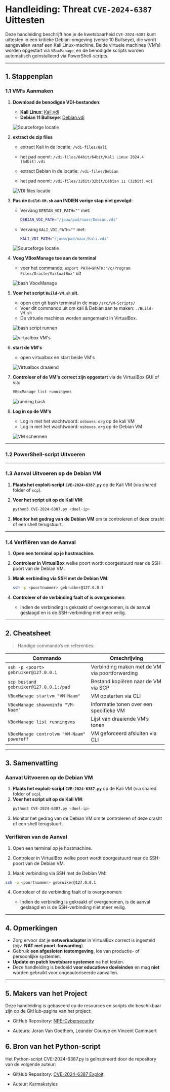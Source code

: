 # Handleiding: Threat `CVE-2024-6387` Uittesten

Deze handleiding beschrijft hoe je de kwetsbaarheid `CVE-2024-6387` kunt uittesten in een kritieke Debian-omgeving (versie 10 Bullseye), die wordt aangevallen vanaf een Kali Linux-machine. Beide virtuele machines (VM’s) worden opgestart via `VBoxManage`, en de benodigde scripts worden automatisch geïnstalleerd via PowerShell-scripts.

---

## 1. Stappenplan

### 1.1 VM’s Aanmaken

1. **Download de benodigde VDI-bestanden**:

   * **Kali Linux**: [Kali.vdi](https://sourceforge.net/projects/osboxes/files/v/vb/25-Kl-l-x/2024.4/64bit.7z/download)
   * **Debian 11 Bullseye**: [Debian.vdi](https://sourceforge.net/projects/osboxes/files/v/vb/14-D-b/11/Workstation/32bit.7z/download)

   ![Sourceforge locatie](./img-VMAanmaken/)

2. **extract de zip files**
   * extract Kali in de locatie: `/vdi-files/Kali`
   * het pad noemt: `/vdi-files/64bit/64bit/Kali Linux 2024.4 (64bit).vdi`

   * extract Debian in de locatie: `/vdi-files/Debian`
   * het pad noemt: `/vdi-files/32bit/32bit/Debian 11 (32bit).vdi`

   ![VDI files locatie](./img-VMAanmaken/)

3. **Pas de `Build-VM.sh` aan INDIEN vorige stap niet gevolgd**:

   * Vervang `DEBIAN_VDI_PATH=""` met:

     ```bash
     DEBIAN_VDI_PATH="/jouw/pad/naar/Debian.vdi"
     ```
   * Vervang `KALI_VDI_PATH=""` met:

     ```bash
     KALI_VDI_PATH="/jouw/pad/naar/Kali.vdi"
     ```

   ![Sourceforge locatie](./img-VMAanmaken/)

4. **Voeg VBoxManage toe aan de terminal**
   * voer het commando: `export PATH=$PATH:"/c/Program Files/Oracle/VirtualBox"` uit

   ![bash VboxManage](./img-VMAanmaken/)

5. **Voer het script `Build-VM.sh` uit.**

   * open een git bash terminal in de map `/src/VM-Scripts/`
   * Voer dit commando uit om kali & Debian aan te maken: `./Build-VM.sh`
   * De virtuele machines worden aangemaakt in VirtualBox.

   ![bash script runnen](./img-VMAanmaken/)

   ![virtualbox VM's](./img-VMAanmaken/)

6. **start de VM's**
   * open virtualbox en start beide VM's

   ![Virtualbox draaiend](./img-VMAanmaken/)

7. **Controleer of de VM's correct zijn opgestart** via de VirtualBox GUI of via:

   ```bash
   VBoxManage list runningvms
   ```

   ![running bash](./img-VMAanmaken/)

8. **Log in op de VM's**
   * Log in met het wachtwoord: `osboxes.org` op de kali VM
   * Log in met het wachtwoord: `osboxes.org` op de Debian VM

   ![VM schermen](./img-VMAanmaken/)

---

### 1.2 PowerShell-script Uitvoeren



---

### 1.3 Aanval Uitvoeren op de Debian VM

1. **Plaats het exploit-script `CVE-2024-6387.py`** op de Kali VM (via shared folder of `scp`).

2. **Voer het script uit op de Kali VM**:

   ```bash
   python3 CVE-2024-6387.py <doel-ip>
   ```

3. **Monitor het gedrag van de Debian VM** om te controleren of deze crasht of een shell terugstuurt.

---

### 1.4 Verifiëren van de Aanval

1. **Open een terminal op je hostmachine.**

2. **Controleer in VirtualBox** welke poort wordt doorgestuurd naar de SSH-poort van de Debian VM.

3. **Maak verbinding via SSH met de Debian VM**:

   ```bash
   ssh -p <poortnummer> gebruiker@127.0.0.1
   ```

4. **Controleer of de verbinding faalt of is overgenomen**:

   * Indien de verbinding is gekraakt of overgenomen, is de aanval geslaagd en is de SSH-verbinding niet meer veilig.

---

## 2. Cheatsheet

> Handige commando’s en referenties:

| Commando                                             | Omschrijving                                                |
|------------------------------------------------------|-------------------------------------------------------------|
| `ssh -p <poort> gebruiker@127.0.0.1`                 | Verbinding maken met de VM via poortforwarding              |
| `scp bestand gebruiker@127.0.0.1:/pad`               | Bestand kopiëren naar de VM via SCP                         |
| `VBoxManage startvm "VM-Naam"`                       | VM opstarten via CLI                                        |
| `VBoxManage showvminfo "VM-Naam"`                    | Informatie tonen over een specifieke VM                     |
| `VBoxManage list runningvms`                         | Lijst van draaiende VM’s tonen                              |
| `VBoxManage controlvm "VM-Naam" poweroff`            | VM geforceerd afsluiten via CLI                             |

---
## 3. Samenvatting

### Aanval Uitvoeren op de Debian VM

1. **Plaats het exploit-script `CVE-2024-6387.py`** op de Kali VM (via shared folder of `scp`).
2. **Voer het script uit op de Kali VM**:
   ```bash
   python3 CVE-2024-6387.py <doel-ip>
    ```
3. Monitor het gedrag van de Debian VM om te controleren of deze crasht of een shell terugstuurt.

### Verifiëren van de Aanval
1. Open een terminal op je hostmachine.

2. Controleer in VirtualBox welke poort wordt doorgestuurd naar de SSH-poort van de Debian VM.

3. Maak verbinding via SSH met de Debian VM:

```bash
ssh -p <poortnummer> gebruiker@127.0.0.1
```
4. Controleer of de verbinding faalt of is overgenomen:

    - Indien de verbinding is gekraakt of overgenomen, is de aanval geslaagd en is de SSH-verbinding niet meer veilig.

---

## 4. Opmerkingen

* Zorg ervoor dat je **netwerkadapter** in VirtualBox correct is ingesteld (bijv. **NAT met poort-forwarding**).
* Gebruik **een afgesloten testomgeving**, los van productie- of persoonlijke systemen.
* **Update en patch kwetsbare systemen** na het testen.
* Deze handleiding is bedoeld **voor educatieve doeleinden** en mag **niet** worden gebruikt voor ongeautoriseerde aanvallen.

---

## 5. Makers van het Project
Deze handleiding is gebaseerd op de resources en scripts die beschikbaar zijn op de GitHub-pagina van het project:

- GitHub Repository: [NPE-Cybersecurity](https://github.com/JoranVanGoethem/NPE-Cybersecurity/tree/main)

- Auteurs: Joran Van Goethem, Leander Counye en Vincent Cammaert

## 6. Bron van het Python-script
Het Python-script CVE-2024-6387.py is geïnspireerd door de repository van de volgende auteur:

- GitHub Repository: [CVE-2024-6387 Exploit](https://github.com/Karmakstylez/CVE-2024-6387?tab=readme-ov-file)

- Auteur: Karmakstylez